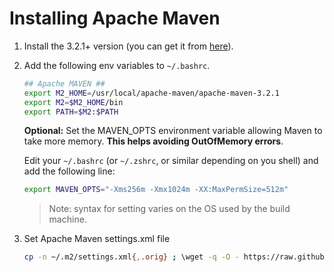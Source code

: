 # Installing Apache Maven
1. Install the 3.2.1+ version (you can get it from [here](http://maven.apache.org/download.cgi)). 

2. Add the following env variables to `~/.bashrc`.

    ```sh
    ## Apache MAVEN ##
    export M2_HOME=/usr/local/apache-maven/apache-maven-3.2.1
    export M2=$M2_HOME/bin
    export PATH=$M2:$PATH
    ```
    **Optional:** Set the MAVEN_OPTS environment variable allowing Maven to take more memory. **This helps avoiding OutOfMemory errors**.

    Edit your `~/.bashrc` (or `~/.zshrc`, or similar depending on you shell) and add the following line:

    ```sh
    export MAVEN_OPTS="-Xms256m -Xmx1024m -XX:MaxPermSize=512m"
    ```
    > Note: syntax for setting varies on the OS used by the build machine. 


3. Set Apache Maven settings.xml file

    ```sh
    cp -n ~/.m2/settings.xml{,.orig} ; \wget -q -O - https://raw.githubusercontent.com/opendaylight/odlparent/master/settings.xml > ~/.m2/settings.xml
    ```